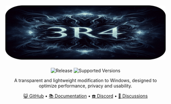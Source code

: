<h1 align="center">
  <a href="https://github.com/3R4-TBNKZ" target="_blank"><img src="https://github.com/3R4-TBNKZ/Book-s/blob/main/static/image/preview-banner-v1.png" alt="3R4" width="800"></a>
</h1>
  <p align="center">
    <img alt="Release" src="https://img.shields.io/badge/RELEASE-V1.0-%231a91ff?style=for-the-badge&logoSize=width%3D%22145.25%22%20height%3D%2228%22" />
    <img alt="Supported Versions" src="https://img.shields.io/badge/Windows%2011%20%26%2010-1a91ff?style=for-the-badge&logo=windows" />
  </p>
<p align="center">A transparent and lightweight modification to Windows, designed to optimize performance, privacy and usability.</p>

<p align="center">
  <a href="https://github.com/3R4-TBNKZ" target="_blank">😺 GitHub</a>
  •
  <a href="" target="_blank">📚 Documentation</a>
  •
  <a href="https://discord.gg/gjUJHeguN6" target="_blank">☎️ Discord</a>
  •
  <a href="" target="_blank">💬 Discussions</a>
</p>
